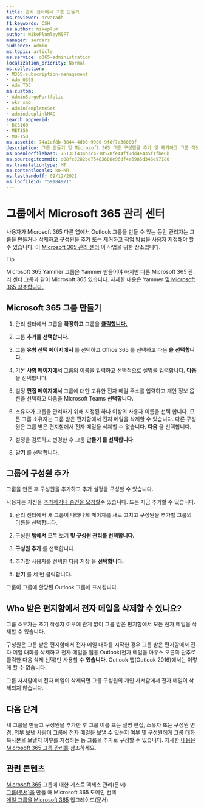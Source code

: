 ```yaml
---
title: 관리 센터에서 그룹 만들기
ms.reviewer: arvaradh
f1.keywords: CSH
ms.author: mikeplum
author: MikePlumleyMSFT
manager: serdars
audience: Admin
ms.topic: article
ms.service: o365-administration
localization_priority: Normal
ms.collection:
- M365-subscription-management
- Adm_O365
- Adm_TOC
ms.custom:
- AdminSurgePortfolio
- okr_smb
- AdminTemplateSet
- admindeeplinkMAC
search.appverid:
- BCS160
- MET150
- MOE150
ms.assetid: 74a1ef8b-3844-4d08-9980-9f8f7a36000f
description: 그룹 만들기 및 Microsoft 365 그룹 구성원을 추가 및 제거하고 그룹 작동 방법을 사용자 지정하는 방법을 학습합니다.
ms.openlocfilehash: 76131f434b3c4210578fe44ff7dd4e435f1fbe6b
ms.sourcegitcommit: d08fe0282be75483608e96df4e6986d346e97180
ms.translationtype: MT
ms.contentlocale: ko-KR
ms.lasthandoff: 09/12/2021
ms.locfileid: "59184971"
---
```

# <a name="create-a-group-in-the-microsoft-365-admin-center"></a>그룹에서 Microsoft 365 관리 센터
  
사용자가 Microsoft 365 다른 앱에서 Outlook 그룹을 만들 수 있는 동안 관리자는 그룹을 만들거나 삭제하고 구성원을 추가 또는 제거하고 작업 방법을 사용자 지정해야 할 수 있습니다. 이 <a href="https://go.microsoft.com/fwlink/p/?linkid=2052855" target="_blank">Microsoft 365 관리 센터</a> 이 작업을 위한 장소입니다. 

> [!TIP]
> Microsoft 365 Yammer 그룹은 Yammer 만들어야 하지만 다른 Microsoft 365 관리 센터 그룹과 같이 Microsoft 365 있습니다. 자세한 내용은 Yammer [및 Microsoft 365 참조합니다.](/yammer/manage-yammer-groups/yammer-and-office-365-groups) 

## <a name="create-a-microsoft-365-group"></a>Microsoft 365 그룹 만들기

1. 관리 센터에서 그룹을 **확장하고** 그룹을 <a href="https://go.microsoft.com/fwlink/p/?linkid=2052855" target="_blank">**클릭합니다.**</a>

2. 그룹 **추가를 선택합니다.**
  
3. 그룹 **유형 선택 페이지에서** 를 선택하고 Office 365 를 선택하고 다음 **을** **선택합니다.**

4. 기본 **사항 페이지에서** 그룹의 이름을 입력하고 선택적으로 설명을 입력합니다. **다음** 을 선택합니다.
    
5. 설정 **편집 페이지에서** 그룹에 대한 고유한 전자 메일 주소를 입력하고 개인 정보 옵션을 선택하고 다음을 Microsoft Teams **선택합니다.**
    
6. 소유자가  그룹을 관리하기 위해 지정된 하나 이상의 사용자 이름을 선택 합니다. 모든 그룹 소유자는 그룹 받은 편지함에서 전자 메일을 삭제할 수 있습니다. 다른 구성원은 그룹 받은 편지함에서 전자 메일을 삭제할 수 없습니다. **다음** 을 선택합니다.
    
7. 설정을 검토하고 변경한 후 그룹 **만들기 를 선택합니다.**

8. **닫기** 를 선택합니다.
    
## <a name="add-members-to-the-group"></a>그룹에 구성원 추가

그룹을 만든 후 구성원을 추가하고 추가 설정을 구성할 수 있습니다.

사용자는 자신을 [추가하거나 승인을 요청할](https://support.microsoft.com/office/2e59e19c-b872-44c8-ae84-0acc4b79c45d)수 있습니다. 또는 지금 추가할 수 있습니다.

1. 관리 센터에서 새 그룹이 나타나게 페이지를 새로 고치고 구성원을 추가할 그룹의 이름을 선택합니다.
    
2. 구성원 **탭에서** 모두 보기 **및 구성원 관리를 선택합니다.**

3. **구성원 추가** 를 선택합니다.
    
4. 추가할 사용자를 선택한 다음 저장 을 **선택합니다.**
    
5. **닫기** 를 세 번 클릭합니다. 
    
그룹이 그룹에 할당된 Outlook 그룹에 표시됩니다.

## <a name="who-can-delete-email-from-the-group-inbox"></a>Who 받은 편지함에서 전자 메일을 삭제할 수 있나요?

그룹 소유자는 초기 작성자 여부에 관계 없이 그룹 받은 편지함에서 모든 전자 메일을 삭제할 수 있습니다.
  
구성원은 그룹 받은 편지함에서 전자 메일 대화를 시작한 경우 그룹 받은 편지함에서 전자 메일 대화를 삭제하고 전자 메일을 웹용 Outlook(전자 메일을 마우스 오른쪽 단추로 클릭한 다음 삭제 선택)만 사용할 수 **있습니다.** Outlook 앱(Outlook 2016)에서는 이렇게 할 수 없습니다.
  
그룹 사서함에서 전자 메일이 삭제되면 그룹 구성원의 개인 사서함에서 전자 메일이 삭제되지 않습니다.

## <a name="next-steps"></a>다음 단계

새 그룹을 만들고 구성원을 추가한 후 그룹 이름 또는 설명 편집, 소유자 또는 구성원 변경, 외부 보낸 사람이 그룹에 전자 메일을 보낼 수 있는지 여부 및 구성원에게 그룹 대화 복사본을 보낼지 여부를 지정하는 등 그룹을 추가로 구성할 수 있습니다. 자세한 [내용은 Microsoft 365 그룹 관리를](manage-groups.md) 참조하세요.

## <a name="related-content"></a>관련 콘텐츠

[Microsoft 365](https://support.microsoft.com/office/bfc7a840-868f-4fd6-a390-f347bf51aff6) 그룹에 대한 게스트 액세스 관리(문서)\
[그룹(문서)을](../../solutions/choose-domain-to-create-groups.md) 만들 때 Microsoft 365 도메인 선택\
[메일 그룹을 Microsoft 365](../manage/upgrade-distribution-lists.md) 업그레이드(문서)